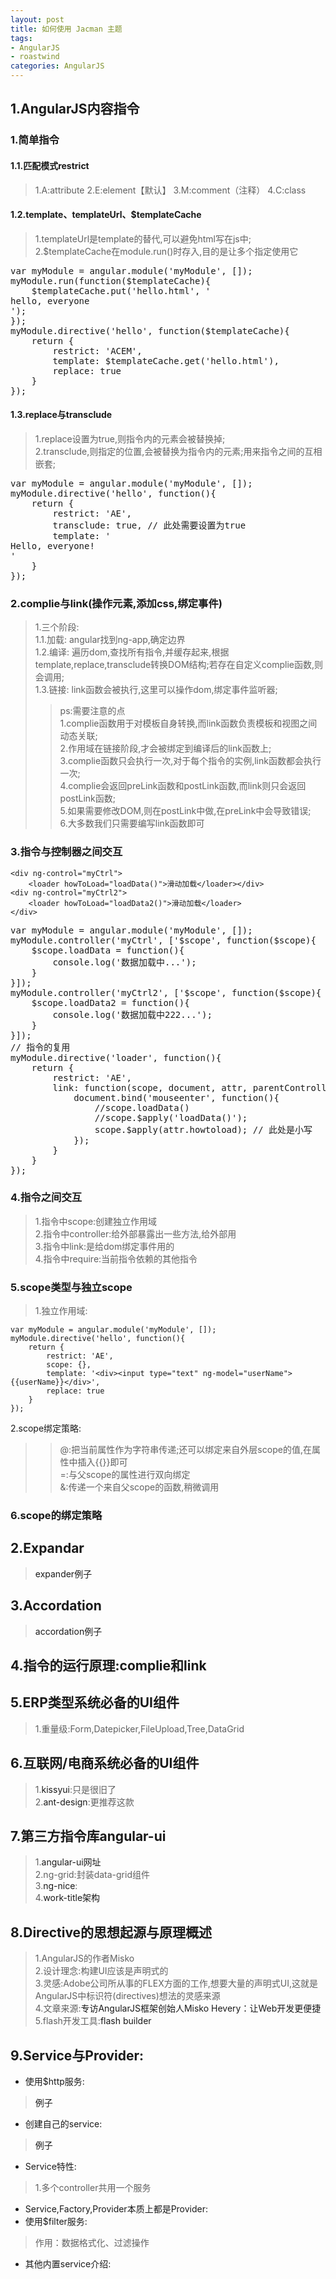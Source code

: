 ```yaml
---
layout: post
title: 如何使用 Jacman 主题
tags:
- AngularJS
- roastwind
categories: AngularJS
---
```

<style>
a{text-decoration: none;}
a:link{text-decoration: none;}
a:visited{text-decoration: none;}
a:hover{text-decoration: none;}
a:active{text-decoration: none;}
.highlight{ background: #fff !important;};
</style>
## 1.AngularJS内容指令
### 1.简单指令
#### 1.1.匹配模式restrict
>1.A:attribute
>2.E:element【默认】
>3.M:comment（注释）
>4.C:class

#### 1.2.template、templateUrl、$templateCache
>1.templateUrl是template的替代,可以避免html写在js中;<br/>
>2.$templateCache在module.run()时存入,目的是让多个指定使用它<br/>
<pre>
var myModule = angular.module('myModule', []); 
myModule.run(function($templateCache){
	$templateCache.put('hello.html', '<div>hello, everyone</div>');
});
myModule.directive('hello', function($templateCache){
	return {
		restrict: 'ACEM',
		template: $templateCache.get('hello.html'),
		replace: true
	}
});
</pre>

#### 1.3.replace与transclude
>1.replace设置为true,则指令内的元素会被替换掉;<br/>
>2.transclude,则指定的位置,会被替换为指令内的元素;用来指令之间的互相嵌套;<br/>
<pre>
var myModule = angular.module('myModule', []); 
myModule.directive('hello', function(){
	return {
		restrict: 'AE',
		transclude: true, // 此处需要设置为true
		template: '<div>Hello, everyone!<div ng-transclude></div></div>'
	}
});
</pre>

### 2.complie与link(操作元素,添加css,绑定事件)
>1.三个阶段:<br/>
>1.1.加载: angular找到ng-app,确定边界<br/>
>1.2.编译: 遍历dom,查找所有指令,并缓存起来,根据template,replace,transclude转换DOM结构;若存在自定义complie函数,则会调用;<br/>
>1.3.链接: link函数会被执行,这里可以操作dom,绑定事件监听器;
>>ps:需要注意的点<br/>
>>1.complie函数用于对模板自身转换,而link函数负责模板和视图之间动态关联;<br/>
>>2.作用域在链接阶段,才会被绑定到编译后的link函数上;<br/>
>>3.complie函数只会执行一次,对于每个指令的实例,link函数都会执行一次;<br/>
>>4.complie会返回preLink函数和postLink函数,而link则只会返回postLink函数;<br/>
>>5.如果需要修改DOM,则在postLink中做,在preLink中会导致错误;<br/>
>>6.大多数我们只需要编写link函数即可


### 3.指令与控制器之间交互
````
<div ng-control="myCtrl">
	<loader howToLoad="loadData()">滑动加载</loader></div>
<div ng-control="myCtrl2">
	<loader howToLoad="loadData2()">滑动加载</loader>
</div>
````
<pre>
var myModule = angular.module('myModule', []);
myModule.controller('myCtrl', ['$scope', function($scope){
	$scope.loadData = function(){
		console.log('数据加载中...');
	}
}]);
myModule.controller('myCtrl2', ['$scope', function($scope){
	$scope.loadData2 = function(){
		console.log('数据加载中222...');
	}
}]);
// 指令的复用
myModule.directive('loader', function(){
	return {
		restrict: 'AE',
		link: function(scope, document, attr, parentController){
			document.bind('mouseenter', function(){
				//scope.loadData()
				//scope.$apply('loadData()');
				scope.$apply(attr.howtoload); // 此处是小写
			});
		}
	}
});
</pre>
### 4.指令之间交互
>1.指令中scope:创建独立作用域<br/>
>2.指令中controller:给外部暴露出一些方法,给外部用<br/>
>3.指令中link:是给dom绑定事件用的<br/>
>4.指令中require:当前指令依赖的其他指令<br/>

### 5.scope类型与独立scope
>1.独立作用域:
```
var myModule = angular.module('myModule', []);
myModule.directive('hello', function(){
	return {
		restrict: 'AE',
		scope: {},
		template: '<div><input type="text" ng-model="userName">{{userName}}</div>',
		replace: true
	}
});
```

2.scope绑定策略:
>>@:把当前属性作为字符串传递;还可以绑定来自外层scope的值,在属性中插入{{}}即可<br/>
>>=:与父scope的属性进行双向绑定<br/>
>>&:传递一个来自父scope的函数,稍微调用<br/>


### 6.scope的绑定策略


## 2.Expandar
>[expander例子](https://muzi131313.github.io/angular_learn/demos/ng-expander.html)

## 3.Accordation
>[accordation例子](https://muzi131313.github.io/angular_learn/demos/ng-accordation.html)


## 4.指令的运行原理:complie和link


## 5.ERP类型系统必备的UI组件
>1.重量级:Form,Datepicker,FileUpload,Tree,DataGrid

## 6.互联网/电商系统必备的UI组件
>1.[kissyui](http://docs.kissyui.com/):只是很旧了<br/>
>2.[ant-design](https://ant.design/index-cn):更推荐这款

## 7.第三方指令库angular-ui
>1.[angular-ui网址](http://angular-ui.github.io)<br/>
>2.ng-grid:封装data-grid组件<br/>
>3.[ng-nice](http://ngnice.com/):<br/>
>4.[work-title架构](https://worktile.com/tech/basic/the-worktile-tech-stack)

## 8.Directive的思想起源与原理概述
>1.AngularJS的作者Misko<br/>
>2.设计理念:构建UI应该是声明式的<br/>
>3.灵感:Adobe公司所从事的FLEX方面的工作,想要大量的声明式UI,这就是AngularJS中标识符(directives)想法的灵感来源<br/>
>4.文章来源:[专访AngularJS框架创始人Misko Hevery：让Web开发更便捷](http://www.csdn.net/article/2013-10-08/2817118-AngularJS-Framework-Google)<br/>
>5.flash开发工具:[flash builder](http://www.adobe.com/products/flash-builder.html)

## 9.Service与Provider:
- 使用$http服务:
>[例子]()

- 创建自己的service:
>[例子]()

- Service特性:
>1.多个controller共用一个服务

- Service,Factory,Provider本质上都是Provider:
- 使用$filter服务:
>作用：数据格式化、过滤操作
>

- 其他内置service介绍:
